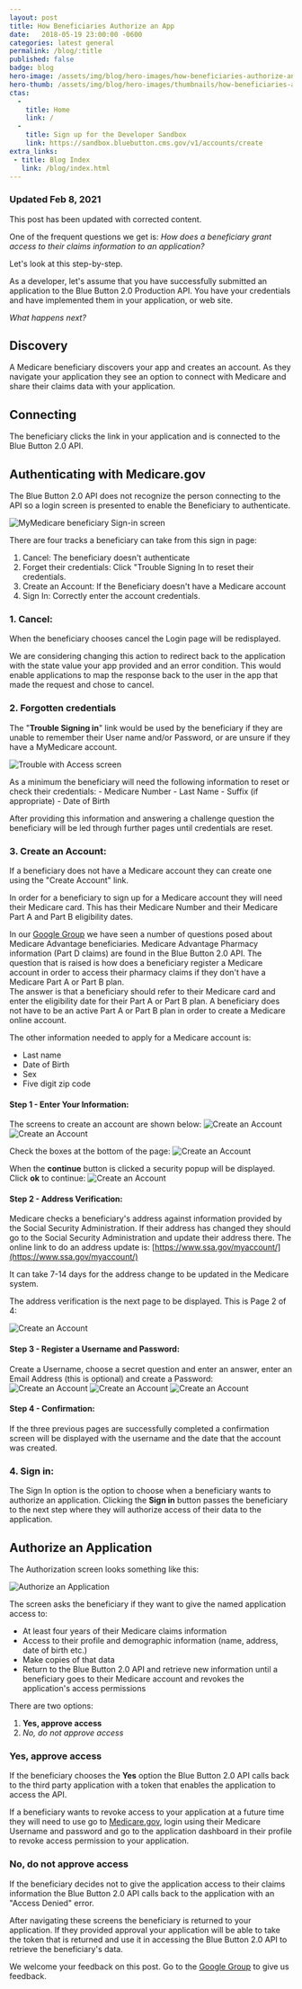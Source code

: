 ```yaml
---
layout: post
title: How Beneficiaries Authorize an App
date:   2018-05-19 23:00:00 -0600
categories: latest general
permalink: /blog/:title
published: false
badge: blog
hero-image: /assets/img/blog/hero-images/how-beneficiaries-authorize-an-app.jpg
hero-thumb: /assets/img/blog/hero-images/thumbnails/how-beneficiaries-authorize-an-app.jpg
ctas:
  -
    title: Home
    link: /
  -
    title: Sign up for the Developer Sandbox
    link: https://sandbox.bluebutton.cms.gov/v1/accounts/create
extra_links:
 - title: Blog Index
   link: /blog/index.html
---
```


  <div class="ds-c-alert ds-c-alert--hide-icon">
    <div class="ds-c-alert__body">
      <h3 class="ds-c-alert__heading">Updated Feb 8, 2021</h3>
      <p class="ds-c-alert__text">
        This post has been updated with corrected content.
      </p>
    </div>
  </div>

One of the frequent questions we get is: *How does a beneficiary grant access to their claims information to an application?*

Let's look at this step-by-step.

As a developer, let's assume that you have successfully submitted an application to the Blue Button 2.0 Production API. You have your credentials and have implemented them in your application, or web site.

*What happens next?*

## Discovery
A Medicare beneficiary discovers your app and creates an account.
As they navigate your application they see an option to connect with Medicare and share
their claims data with your application.

## Connecting
The beneficiary clicks the link in your application and is connected to the Blue Button 2.0 API.

## Authenticating with Medicare.gov
The Blue Button 2.0 API does not recognize the person connecting to the API so a login screen is presented to enable the Beneficiary to authenticate.

![MyMedicare beneficiary Sign-in screen](/assets/img/blog/beneficiary_auth_screen.png)

There are four tracks a beneficiary can take from this sign in page:

1. Cancel: The beneficiary doesn't authenticate
2. Forget their credentials: Click "Trouble Signing In to reset their credentials.
3. Create an Account: If the Beneficiary doesn't have a Medicare account
4. Sign In: Correctly enter the account credentials.

### 1. Cancel:
When the beneficiary chooses cancel the Login page will be redisplayed.

We are considering changing this action to redirect back to the application with the state value your app provided and
an error condition. This would enable applications to map the response back to the user in the app that made the request and chose to cancel.

### 2. Forgotten credentials
The "**Trouble Signing in**" link would be used by the beneficiary if they are unable to remember their User name and/or Password, or are unsure if they have a MyMedicare account.

![Trouble with Access screen](/assets/img/blog/beneficiary_trouble_screen.png)

As a minimum the beneficiary will need the following information to reset or check their credentials:
	- Medicare Number
	- Last Name
	- Suffix (if appropriate)
	- Date of Birth

After providing this information and answering a challenge question the beneficiary will be led through further pages until credentials are reset.

### 3. Create an Account:

If a beneficiary does not have a Medicare account they can create one using the "Create Account" link.

In order for a beneficiary to sign up for a Medicare account they will need their Medicare card.
This has their Medicare Number and their Medicare Part A and Part B eligibility dates.

In our [Google Group](https://groups.google.com/forum/#!forum/Developer-group-for-cms-blue-button-api) we have seen a
number of questions posed about Medicare Advantage beneficiaries. Medicare Advantage Pharmacy information
(Part D claims) are found in the Blue Button 2.0 API. The question that is raised is how does a beneficiary
register a Medicare account in order to access their pharmacy claims if they don't have a Medicare Part A or Part B plan.  
The answer is that a beneficiary should refer to their Medicare card and enter the eligibility date for their Part A
or Part B plan. A beneficiary does not have to be an active Part A or Part B plan in order to create a
Medicare online account.

The other information needed to apply for a Medicare account is:

- Last name
- Date of Birth
- Sex
- Five digit zip code

#### Step 1 - Enter Your Information:
The screens to create an account are shown below:
![Create an Account](/assets/img/blog/beneficiary_registration_screen_1a.png)
![Create an Account](/assets/img/blog/beneficiary_registration_screen_1b.png)

Check the boxes at the bottom of the page:
![Create an Account](/assets/img/blog/beneficiary_registration_screen_1c.png)

When the **continue** button is clicked a security popup will be displayed.
Click **ok** to continue:
![Create an Account](/assets/img/blog/beneficiary_registration_screen_1d.png)


#### Step 2 - Address Verification:
Medicare checks a beneficiary's address against information provided by the Social Security Administration.
If their address has changed they should go to the Social Security Administration and update
their address there. The online link to do an address update is:
[https://www.ssa.gov/myaccount/](https://www.ssa.gov/myaccount/)

It can take 7-14 days for the address change to be updated in the Medicare system.

The address verification is the next page to be displayed. This is Page 2 of 4:

![Create an Account](/assets/img/blog/beneficiary_registration_screen_2a.png)

#### Step 3 - Register a Username and Password:

Create a Username, choose a secret question and enter an answer, enter
an Email Address (this is optional) and create a Password:
![Create an Account](/assets/img/blog/beneficiary_registration_screen_3a.png)
![Create an Account](/assets/img/blog/beneficiary_registration_screen_3b.png)
![Create an Account](/assets/img/blog/beneficiary_registration_screen_3c.png)

#### Step 4 - Confirmation:

If the three previous pages are successfully completed a confirmation screen will be
displayed with the username and the date that the account was created.

### 4. Sign in:

The Sign In option is the option to choose when a beneficiary wants to authorize an application.
Clicking the **Sign in** button passes the beneficiary to the next step where they will authorize access of
their data to the application.

## Authorize an Application

The Authorization screen looks something like this:

![Authorize an Application](/assets/img/blog/beneficiary_authorization_screen.png)

The screen asks the beneficiary if they want to give the named application access to:

- At least four years of their Medicare claims information
- Access to their profile and demographic information (name, address, date of birth etc.)
- Make copies of that data
- Return to the Blue Button 2.0 API and retrieve new information until a beneficiary goes to their Medicare account and revokes the application's access permissions

There are two options:

1. **Yes, approve access**
2. *No, do not approve access*

### Yes, approve access

If the beneficiary chooses the **Yes** option the Blue Button 2.0 API calls back to the third party application
with a token that enables the application to access the API.

If a beneficiary wants to revoke access to your application at a future time they will need to use go to
[Medicare.gov](https://medicare.gov), login using their Medicare Username and password and go to the
application dashboard in their profile to revoke access permission to your application.

### No, do not approve access

If the beneficiary decides not to give the application access to their claims information the Blue Button 2.0 API calls back
to the application with an "Access Denied" error.

After navigating these screens the beneficiary is returned to your application. If they provided approval your application
will be able to take the token that is returned and use it in accessing the Blue Button 2.0 API to retrieve the
beneficiary's data.

We welcome your feedback on this post. Go to the [Google Group](https://groups.google.com/forum/#!forum/Developer-group-for-cms-blue-button-api)
to give us feedback.
